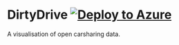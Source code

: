 # DirtyDrive [![Deploy to Azure](http://azuredeploy.net/deploybutton.png)](https://azuredeploy.net/)

A visualisation of open carsharing data. 

